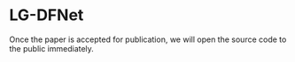 # LG-DFNet
Once the paper is accepted for publication, we will open the source code to the public immediately.
